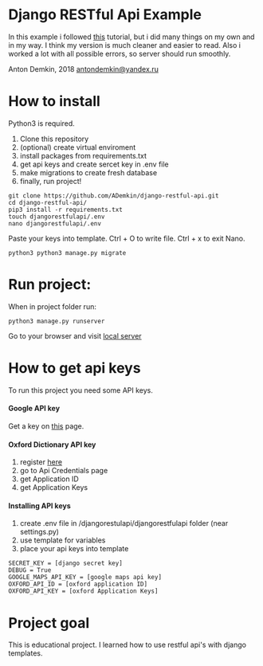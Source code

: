 Django RESTful Api Example
=
In this example i followed [this](https://simpleisbetterthancomplex.com/tutorial/2018/02/03/how-to-use-restful-apis-with-django.html)
tutorial, but i did many things on my own and in my way. I think my version is much cleaner and easier to read. Also i worked a lot with all possible errors, so server should run smoothly.

Anton Demkin, 2018
antondemkin@yandex.ru

# How to install

Python3 is required.

1. Clone this repository
2. (optional) create virtual enviroment
3. install packages from requirements.txt
4. get api keys and create sercet key in .env file
6. make migrations to create fresh database
7. finally, run project!

```
git clone https://github.com/ADemkin/django-restful-api.git
cd django-restful-api/
pip3 install -r requirements.txt
touch djangorestfulapi/.env
nano djangorestfulapi/.env
```
Paste your keys into template. Ctrl + O to write file. Ctrl + x to exit Nano.
```
python3 python3 manage.py migrate
```

# Run project:
When in project folder run:
```
python3 manage.py runserver
```
Go to your browser and visit [local server](http://127.0.0.1:8000/)

# How to get api keys
To run this project you need some API keys.

#### Google API key
Get a key on [this](https://developers.google.com/maps/documentation/embed/) page.

#### Oxford Dictionary API key
1. register [here](https://developer.oxforddictionaries.com)
2. go to Api Credentials page
3. get Application ID
4. get Application Keys

#### Installing API keys
1. create .env file in /djangorestulapi/djangorestfulapi folder (near settings.py)
2. use template for variables
3. place your api keys into template

```
SECRET_KEY = [django secret key]
DEBUG = True
GOOGLE_MAPS_API_KEY = [google maps api key]
OXFORD_API_ID = [oxford application ID]
OXFORD_API_KEY = [oxford Application Keys]
```

# Project goal
This is educational project. I learned how to use restful api's with django templates.